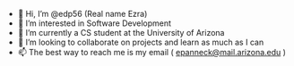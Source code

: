 - 👋 Hi, I’m @edp56 (Real name Ezra)
- 👀 I’m interested in Software Development
- 🌱 I’m currently a CS student at the University of Arizona
- 💞️ I’m looking to collaborate on projects and learn as much as I can
- 📫 The best way to reach me is my email ( epanneck@mail.arizona.edu )


